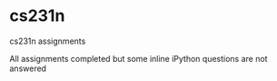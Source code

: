 # cs231n
cs231n assignments

All assignments completed but some inline iPython questions are not answered
